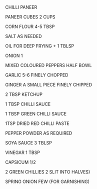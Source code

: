 CHILLI PANEER 

 

PANEER CUBES 2 CUPS

CORN FLOUR 4-5 TBSP

SALT AS NEEDED

OIL FOR DEEP FRYING + 1 TBLSP

ONION 1

MIXED COLOURED PEPPERS HALF BOWL 

GARLIC 5-6 FINELY CHOPPED 

GINGER A SMALL PIECE FINELY CHIPPED 

2 TBSP KETCHUP

1 TBSP CHILLI SAUCE 

1 TBSP GREEN CHILLI SAUCE 

1TSP DRIED RED CHILLI PASTE 

PEPPER POWDER AS REQUIRED 

SOYA SAUCE 3 TBLSP

VINEGAR 1 TBSP 

CAPSICUM 1/2

2 GREEN CHILLIES 2 SLIT INTO HALVES)

SPRING ONION FEW (FOR GARNISHING)